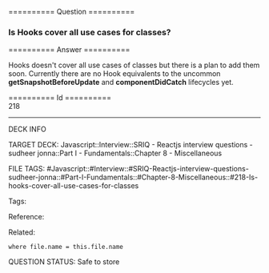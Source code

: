 ========== Question ==========  

### Is Hooks cover all use cases for classes?  

========== Answer ==========  

Hooks doesn't cover all use cases of classes but there is a plan to add them soon. Currently there are no Hook equivalents to the uncommon **getSnapshotBeforeUpdate** and **componentDidCatch** lifecycles yet.

========== Id ==========  
218

---

DECK INFO

TARGET DECK: Javascript::Interview::SRIQ - Reactjs interview questions - sudheer jonna::Part I - Fundamentals::Chapter 8 - Miscellaneous

FILE TAGS: #Javascript::#Interview::#SRIQ-Reactjs-interview-questions-sudheer-jonna::#Part-I-Fundamentals::#Chapter-8-Miscellaneous::#218-Is-hooks-cover-all-use-cases-for-classes

Tags:

Reference:

Related:

```dataview
where file.name = this.file.name
```

QUESTION STATUS: Safe to store
